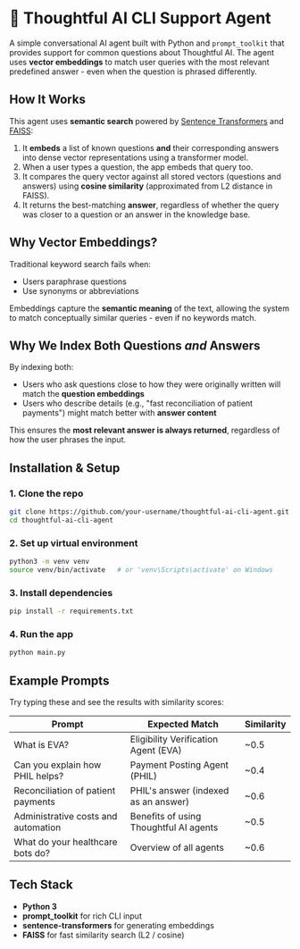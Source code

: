 # 🤖 Thoughtful AI CLI Support Agent

A simple conversational AI agent built with Python and `prompt_toolkit` that provides support for common questions about Thoughtful AI. The agent uses **vector embeddings** to match user queries with the most relevant predefined answer - even when the question is phrased differently.

## How It Works

This agent uses **semantic search** powered by [Sentence Transformers](https://www.sbert.net/) and [FAISS](https://github.com/facebookresearch/faiss):

1. It **embeds** a list of known questions **and** their corresponding answers into dense vector representations using a transformer model.
2. When a user types a question, the app embeds that query too.
3. It compares the query vector against all stored vectors (questions and answers) using **cosine similarity** (approximated from L2 distance in FAISS).
4. It returns the best-matching **answer**, regardless of whether the query was closer to a question or an answer in the knowledge base.

## Why Vector Embeddings?

Traditional keyword search fails when:
- Users paraphrase questions
- Use synonyms or abbreviations

Embeddings capture the **semantic meaning** of the text, allowing the system to match conceptually similar queries - even if no keywords match.

## Why We Index Both Questions *and* Answers

By indexing both:
- Users who ask questions close to how they were originally written will match the **question embeddings**
- Users who describe details (e.g., "fast reconciliation of patient payments") might match better with **answer content**

This ensures the **most relevant answer is always returned**, regardless of how the user phrases the input.

## Installation & Setup

### 1. Clone the repo

```bash
git clone https://github.com/your-username/thoughtful-ai-cli-agent.git
cd thoughtful-ai-cli-agent
```

### 2. Set up virtual environment

```bash
python3 -m venv venv
source venv/bin/activate   # or 'venv\Scripts\activate' on Windows
```

### 3. Install dependencies

```bash
pip install -r requirements.txt
```

### 4. Run the app

```bash
python main.py
```

## Example Prompts

Try typing these and see the results with similarity scores:

| Prompt                                     | Expected Match                                  | Similarity |
|--------------------------------------------|-------------------------------------------------|------------|
| What is EVA?                               | Eligibility Verification Agent (EVA)            | ~0.5       |
| Can you explain how PHIL helps?            | Payment Posting Agent (PHIL)                    | ~0.4       |
| Reconciliation of patient payments         | PHIL's answer (indexed as an answer)            | ~0.6       |
| Administrative costs and automation        | Benefits of using Thoughtful AI agents          | ~0.5       |
| What do your healthcare bots do?           | Overview of all agents                          | ~0.6       |


## Tech Stack

- **Python 3**
- **prompt_toolkit** for rich CLI input
- **sentence-transformers** for generating embeddings
- **FAISS** for fast similarity search (L2 / cosine)
```
